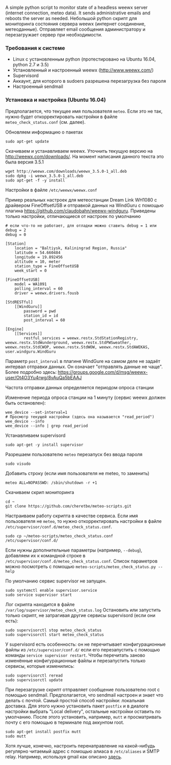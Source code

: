 A simple python script to monitor state of a headless weewx server (internet connection, meteo data).
It sends administrative emails and reboots the server as needed.
Небольшой python скрипт для мониторинга состояния сервера weewx (интернет соединение, метеоданные).
Отправляет email сообщения администратору и перезагружает сервер при необходимости.

### Требования к системе
* Linux с установленным python (протестировано на Ubuntu 16.04, python 2.7 и 3.5)
* Установленный и настроенный weewx (http://www.weewx.com/)
* Supervisord
* Аккаунт, для которого в sudoers разрешена перезагрузка без пароля
* Настроенный sendmail

### Установка и настройка (Ubuntu 16.04)

Предполагается, что текущее имя пользователя `meteo`. Если это не так, нужно
будет откорректировать настройки в файле `meteo_check_status.conf` (см. далее).

Обновляем информацию о пакетах
```
sudo apt-get update
```

Скачиваем и устанавливаем weewx. Уточнить текущую версию на http://weewx.com/downloads/.
На момент написания данного текста это была версия 3.5.1
```
wget http://weewx.com/downloads/weewx_3.5.0-1_all.deb
sudo dpkg -i weewx_3.5.0-1_all.deb
sudo apt-get -f -y install
```

Настройки в файле `/etc/weewx/weewx.conf`

Пример реальных настроек для метеостанции Dream Link WH1080 с драйвером FineOffsetUSB
и отправкой данных на WindGuru с помощью плагина https://github.com/claudobahn/weewx-windguru.
Приведены только настройки, отличающиеся от настроек по умолчанию
```
# если что-то не работает, для отладки можно ставить debug = 1 или debug = 2
debug = 0

[Station]
    location = "Baltiysk, Kaliningrad Region, Russia"
    latitude = 54.660484
    longitude = 19.892456
    altitude = 10, meter
    station_type = FineOffsetUSB
    week_start = 0

[FineOffsetUSB]
    model = WA1091
    polling_interval = 60
    driver = weewx.drivers.fousb

[StdRESTful]
    [[WindGuru]]
        password = pwd
        station_id = id
        post_interval = 60

[Engine]
    [[Services]]
        restful_services = weewx.restx.StdStationRegistry, weewx.restx.StdWunderground, weewx.restx.StdPWSweather, weewx.restx.StdCWOP, weewx.restx.StdWOW, weewx.restx.StdAWEKAS, user.windguru.WindGuru
```

Параметр `post_interval` в плагине WindGure на самом деле не задаёт интервал отправки
данных. Он означает "отправлять данные не чаще". Более подробно здесь:
https://groups.google.com/d/msg/weewx-user/Ot4O3Yu4rwg/8vAuQa5bEAAJ

Частота отправки данных определяется периодом опроса станции

Изменение периода опроса станции на 1 минуту (сервис weewx должен быть остановлен):
```
wee_device --set-interval=1
# Просмотр текущей настройки (здесь она называется "read_period")
wee_device --info
wee_device --info | grep read_period
```

Устанавливаем supervisord
```
sudo apt-get -y install supervisor
```

Разрешаем пользователю `meteo` перезапуск без ввода пароля
```
sudo visudo
```
Добавить строку (если имя пользователя не meteo, то заменить)
```
meteo ALL=NOPASSWD: /sbin/shutdown -r +1
```

Скачиваем скрип мониторинга
```
cd ~
git clone https://github.com/cheretbe/meteo-scripts.git
```

Настраиваем работу скрипта в качестве сервиса. Если имя пользователя не `meteo`,
то нужно откорректировать настройки в файле `/etc/supervisor/conf.d/meteo_check_status.conf`.
```
sudo cp ~/meteo-scripts/meteo_check_status.conf /etc/supervisor/conf.d/
```

Если нужны дополнительные параметры (например, `--debug`), добавляем их к командной
строке в `/etc/supervisor/conf.d/meteo_check_status.conf`. Список параметров можно посмотреть
с помощью `meteo-scripts/meteo_check_status.py --help`

По умолчанию сервис supervisor не запущен.
```
sudo systemctl enable supervisor.service
sudo service supervisor start
```

Лог скрипта находится в файле `/var/log/supervisor/meteo_check_status.log`
Остановить или запустить только скрипт, не затрагивая другие сервисы supervisord
(если они есть):
```
sudo supervisorctl stop meteo_check_status
sudo supervisorctl start meteo_check_status
```
У supervisord есть особенность: он не перечитывает конфигурационные файлы из
`/etc/supervisor/conf.d/` если его перезапустить с помощью команды
`service supervisor restart`. Чтобы перечитать заново изменённые конфигурационные
файлы и перезапустить только сервисы, которые изменились:
```
sudo supervisorctl reread
sudo supervisorctl update
```

При перезагрузке скрипт отправляет сообщение пользователю root с помощью sendmail.
Предполагается, что sendmail настроен и знает что делать с почтой. Самый простой
способ настройки: локальная доставка. Для этого нужно установить пакет `postfix` и
в диалоге настройки выбрать "Local delivery", остальные настройки оставить по
умолчанию. После этого установить, например, `mutt` и просматривать почту с его
помощью в терминале под аккунтом root.
```
sudo apt-get install postfix mutt
sudo mutt
```
Хотя лучше, конечно, настроить перенаправление на какой-нибудь регулярно
читаемый адрес с помощью алиаса в `/etc/aliases` и SMTP relay. Например, используя
gmail как описано [здесь](https://easyengine.io/tutorials/linux/ubuntu-postfix-gmail-smtp/).
